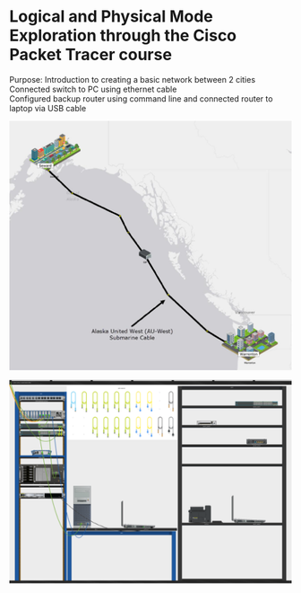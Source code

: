 # Logical and Physical Mode Exploration through the Cisco Packet Tracer course 

Purpose: Introduction to creating a basic network between 2 cities <br>
Connected switch to PC using ethernet cable <br>
Configured backup router using command line and connected router to laptop via USB cable


![overview](https://github.com/evanlin23/Cisco-Packet-Tracer/blob/2d621fb2b8b0242fafd7383c2ea6bc920c4b7e08/Physical%20and%20Logical%20Mode%20Exploration/images/image2.png?raw=true)

![network](https://github.com/evanlin23/Cisco-Packet-Tracer/blob/43081af2c8e1c572ca31baa76d0a9dd1431c78cd/Physical%20and%20Logical%20Mode%20Exploration/Physical%20and%20Logical%20Exploration%20Image.png?raw=true)
